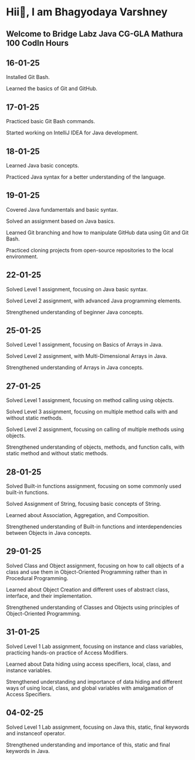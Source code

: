 <h1>Hii👋, I am Bhagyodaya Varshney</h1>
<h2>Welcome to Bridge Labz Java CG-GLA Mathura 100 CodIn Hours</h2>

<h2>16-01-25</h2>
<p>Installed Git Bash.</p>
<p>Learned the basics of Git and GitHub.</p>

<h2>17-01-25</h2>
<p>Practiced basic Git Bash commands.</p>
<p>Started working on IntelliJ IDEA for Java development.</p>

<h2>18-01-25</h2>
<p>Learned Java basic concepts.</p>
<p>Practiced Java syntax for a better understanding of the language.</p>

<h2>19-01-25</h2>
<p>Covered Java fundamentals and basic syntax.</p>
<p>Solved an assignment based on Java basics.</p>
<p>Learned Git branching and how to manipulate GitHub data using Git and Git Bash.</p>
<p>Practiced cloning projects from open-source repositories to the local environment.</p>

<h2>22-01-25</h2>
<p>Solved Level 1 assignment, focusing on Java basic syntax.</p>
<p>Solved Level 2 assignment, with advanced Java programming elements.</p>
<p>Strengthened understanding of beginner Java concepts.</p>

<h2>25-01-25</h2>
<p>Solved Level 1 assignment, focusing on Basics of Arrays in Java.</p>
<p>Solved Level 2 assignment, with Multi-Dimensional Arrays in Java.</p>
<p>Strengthened understanding of Arrays in Java concepts.</p>

<h2>27-01-25</h2>
<p>Solved Level 1 assignment, focusing on method calling using objects.</p>
<p>Solved Level 3 assignment, focusing on multiple method calls with and without static methods.</p>
<p>Solved Level 2 assignment, focusing on calling of multiple methods using objects.</p>
<p>Strengthened understanding of objects, methods, and function calls, with static method and without static methods.</p>

<h2>28-01-25</h2>
<p>Solved Built-in functions assignment, focusing on some commonly used built-in functions.</p>
<p>Solved Assignment of String, focusing basic concepts of String.</p>
<p>Learned about Association, Aggregation, and Composition.</p>
<p>Strengthened understanding of Built-in functions and interdependencies between Objects in Java concepts.</p>

<h2>29-01-25</h2>
<p>Solved Class and Object assignment, focusing on how to call objects of a class and use them in Object-Oriented Programming rather than in Procedural Programming.</p>
<p>Learned about Object Creation and different uses of abstract class, interface, and their implementation.</p>
<p>Strengthened understanding of Classes and Objects using principles of Object-Oriented Programming.</p>

<h2>31-01-25</h2>
<p>Solved Level 1 Lab assignment, focusing on instance and class variables, practicing hands-on practice of Access Modifiers.</p>
<p>Learned about Data hiding using access specifiers, local, class, and instance variables.</p>
<p>Strengthened understanding and importance of data hiding and different ways of using local, class, and global variables with amalgamation of Access Specifiers.</p>

<h2>04-02-25</h2>
<p>Solved Level 1 Lab assignment, focusing on Java this, static, final keywords and instanceof operator.</p>
<p>Strengthened understanding and importance of this, static and final keywords in Java.</p>
